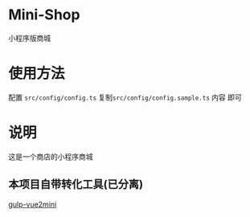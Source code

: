 # Mini-Shop
小程序版商城


# 使用方法

配置 `src/config/config.ts` 复制`src/config/config.sample.ts` 内容 即可


# 说明

这是一个商店的小程序商城


## 本项目自带转化工具(已分离)

[gulp-vue2mini](https://github.com/zx648383079/gulp-vue2mini)